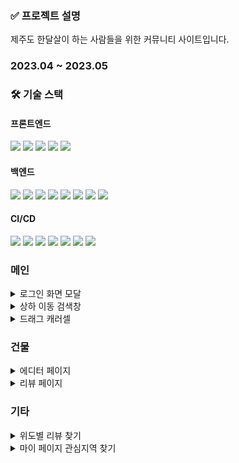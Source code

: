 ### ✅ 프로젝트 설명

제주도 한달살이 하는 사람들을 위한 커뮤니티 사이트입니다.

### 2023.04 ~ 2023.05

### **🛠️ 기술 스택**

#### 프론트엔드

<img src="https://img.shields.io/badge/Next.js-000000?style=for-the-badge&logo=Next.js&logoColor=white"> <img src="https://img.shields.io/badge/TypeScript-007ACC?style=for-the-badge&logo=typescript&logoColor=white"> <img src="https://img.shields.io/badge/SCSS-CC6699?style=for-the-badge&logo=Sass&logoColor=white"> <img src="https://img.shields.io/badge/SWR-000000?style=for-the-badge"> <img src="https://img.shields.io/badge/Recoil-61DAFB?style=for-the-badge">

#### 백엔드

<img src="https://img.shields.io/badge/JAVA-007396?style=for-the-badge&logo=java&logoColor=white"> <img src="https://img.shields.io/badge/Spring Boot-6DB33F?style=for-the-badge&logo=Spring Boot&logoColor=white"> <img src="https://img.shields.io/badge/Spring Security-6DB33F?style=for-the-badge&logo=Spring Security&logoColor=white"> <img src="https://img.shields.io/badge/Spring Data Jpa-6DB33F?style=for-the-badge"> <img src="https://img.shields.io/badge/Query%20Dsl-59666C?style=for-the-badge&logo=&logoColor=white"> <img src="https://img.shields.io/badge/MySQL-4479A1?style=for-the-badge&logo=MySQL&logoColor=white"> <img src="https://img.shields.io/badge/JSON%20Web%20Tokens-000000?style=for-the-badge&logo=JSON%20Web%20Tokens&logoColor=white"> <img src="https://img.shields.io/badge/OAuth2.0-000000?style=for-the-badge&logo=&logoColor=white">

#### CI/CD

<img src="https://img.shields.io/badge/Github-181717?style=for-the-badge&logo=Github&logoColor=white"> <img src="https://img.shields.io/badge/Amazon%20S3-569A31?style=for-the-badge&logo=Amazon%20S3&logoColor=white"> <img src="https://img.shields.io/badge/AWS%20Amplifyt-FF9900?style=for-the-badge&logo=AWS%20Amplify&logoColor=white"> <img src="https://img.shields.io/badge/Amazon%20RDS-527FFF?style=for-the-badge&logo=Amazon%20RDS&logoColor=white"> <img src="https://img.shields.io/badge/linode-00A95C?style=for-the-badge&logo=linode&logoColor=white"> <img src="https://img.shields.io/badge/Slack-4A154B?style=for-the-badge&logo=slack&logoColor=white"> <img src="https://img.shields.io/badge/Discord-5865F2?style=for-the-badge&logo=Discord&logoColor=white">

### 메인

<details>
<summary>로그인 화면 모달</summary>

![로그인 창](client/public/gif/login-modal.gif)

</details>

<details>
<summary>상하 이동 검색창</summary>

![메인 검색창](client/public/gif/main-search-bar.gif)

</details>

<details>
<summary>드래그 캐러셀</summary>

![드래그 캐러셀](client/public/gif/drag-carousel.gif)

</details>

### 건물

<details>
<summary>에디터 페이지</summary>

![에디터 페이지](client/public/gif/editor-page.gif)

</details>
<details>
<summary>리뷰 페이지</summary>

![리뷰 페이지](client/public/gif/details-page.gif)

</details>

### 기타

<details>
<summary>위도별 리뷰 찾기</summary>

![위도별 리뷰 찾기](client/public/gif/legal-district-map-search.gif)

</details>
<details>
<summary>마이 페이지 관심지역 찾기</summary>
![마이 페이지 관심지역 찾기](client/public/gif/my-page-favorite-locations.gif)
</details>


